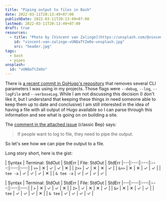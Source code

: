 ```yaml
---
title: "Piping output to files in Bash"
date: 2022-03-11T20:13:49+07:00
publishDate: 2022-03-11T20:13:49+07:00
lastmod: 2022-03-11T20:13:49+07:00
draft: true
resources:
  - title: "Photo by [Vincent van Zalinge](https://unsplash.com/@vincentvanzalinge) via [Unsplash](https://unsplash.com/)"
    id: "vincent-van-zalinge-vUNQaTtZeOo-unsplash.jpg"
    src: "header.jpg"
tags:
  - bash
  - pipes
unsplash:
  id: "vUNQaTtZeOo"
---
```


There is [a recent commit in GoHugo's repository](https://github.com/gohugoio/hugo/pull/9649) that removes several CLI parameters I was using in my projects. Those flags were `--debug`, `--log`, `--logFile` and `--verboseLog`. While I am not discussing this decision (I don't like it, but I understand that keeping these things in need someone able to keep them up to date and conclusive) I am still interested in the idea of having a file with all output of Hugo available so I can parse through this information and see what is going on on building a site.

The [comment in the attached issue](https://github.com/gohugoio/hugo/issues/9648) (classic Bep) says:

> If people want to log to file, they need to pipe the output.

So let's see how we can pipe the output to a file.

Long story short, here is the gist:

| Syntax | Terminal: StdOut | StdErr | File: StdOut | StdErr
|---|:---:|:---:|:---:|:---:|:---:|
| `>>` | ✕ | ✓ | ✓ | ✕ |
| `2>>` | ✓ | ✕ | ✕ | ✓ |
| `&>>` | ✕ | ✕ | ✓ | ✓ |
| `tee -a` | ✓ | ✓ | ✓ | ✕ |
| `& tee -a` | ✓ | ✓ | ✓ | ✓ |

| Syntax | Terminal: StdOut | StdErr | File: StdOut | StdErr
|---|:---:|:---:|:---:|:---:|:---:|
| `>` | ✕ | ✓ | ✓ | ✕ |
| `2>` | ✓ | ✕ | ✕ | ✓ |
| `&>` | ✕ | ✕ | ✓ | ✓ |
| `tee` | ✓ | ✓ | ✓ | ✕ |
| `& tee` | ✓ | ✓ | ✓ | ✓ |
